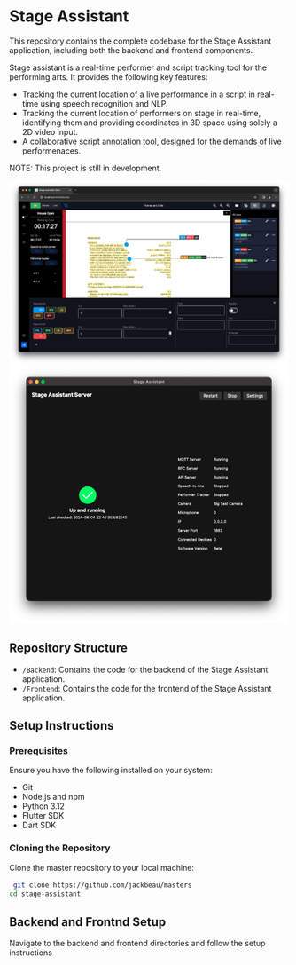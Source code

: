 # Stage Assistant

This repository contains the complete codebase for the Stage Assistant application, including both the backend and frontend components.

Stage assistant is a real-time performer and script tracking tool for the performing arts. It provides the following key features:
- Tracking the current location of a live performance in a script in real-time using speech recognition and NLP.
- Tracking the current location of performers on stage in real-time, identifying them and providing coordinates in 3D space using solely a 2D video input.
- A collaborative script annotation tool, designed for the demands of live performenaces.

NOTE: This project is still in development.

![Frontend UI](media/gui.png)
![Backend UI](media/server_home.png)

## Repository Structure

- `/Backend`: Contains the code for the backend of the Stage Assistant application.
- `/Frontend`: Contains the code for the frontend of the Stage Assistant application.

## Setup Instructions

### Prerequisites

Ensure you have the following installed on your system:
- Git
- Node.js and npm
- Python 3.12
- Flutter SDK
- Dart SDK

### Cloning the Repository

Clone the master repository to your local machine:
```bash
 git clone https://github.com/jackbeau/masters
cd stage-assistant
```

## Backend and Frontnd Setup

Navigate to the backend and frontend directories and follow the setup instructions
